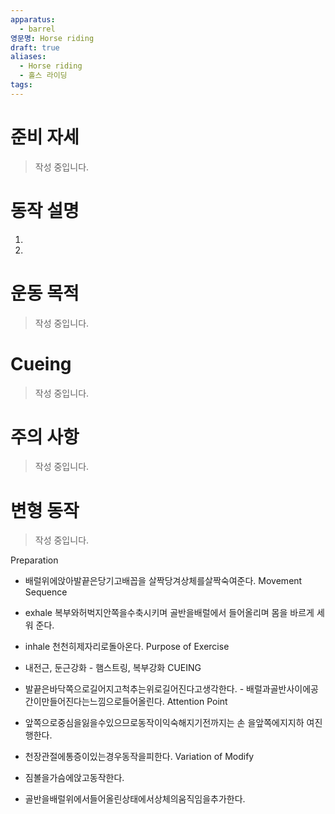 ```yaml
---
apparatus:
  - barrel
영문명: Horse riding
draft: true
aliases:
  - Horse riding
  - 홀스 라이딩
tags: 
---
```


# 준비 자세

> 작성 중입니다.

# 동작 설명

1.
2.

# 운동 목적

> 작성 중입니다.

# Cueing

> 작성 중입니다.

# 주의 사항

> 작성 중입니다.

# 변형 동작

> 작성 중입니다.


Preparation

- 배럴위에앉아발끝은당기고배꼽을 살짝당겨상체를살짝숙여준다.
  Movement Sequence
- exhale
  복부와허벅지안쪽을수축시키며 골반을배럴에서 들어올리며 몸을
  바르게 세워 준다.
- inhale 천천히제자리로돌아온다.
  Purpose of Exercise

- 내전근, 둔근강화 - 햄스트링, 복부강화
  CUEING
- 발끝은바닥쪽으로길어지고척추는위로길어진다고생각한다. - 배럴과골반사이에공간이만들어진다는느낌으로들어올린다.
  Attention Point
- 앞쪽으로중심을잃을수있으므로동작이익숙해지기전까지는
  손 을앞쪽에지지하 여진행한다.
- 천장관절에통증이있는경우동작을피한다.
  Variation of Modify
- 짐볼을가슴에앉고동작한다.
- 골반을배럴위에서들어올린상태에서상체의움직임을추가한다.